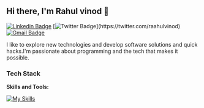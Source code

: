   ## Hi there, I'm Rahul vinod 👋

[![Linkedin Badge](https://img.shields.io/badge/-raahulvinod-blue?style=flat-square&logo=Linkedin&logoColor=white&link=https://www.linkedin.com/in/kunalraghav/)](https://www.linkedin.com/in/raahulvinod/) [![Twitter Badge](https://img.shields.io/badge/-@raahulvinod-1ca0f1?style=flat-square&labelColor=1ca0f1&logo=twitter&logoColor=white&link=https://twitter.com/raahulvinod_)](https://twitter.com/raahulvinod)
[![Gmail Badge](https://img.shields.io/badge/-rahulvinod135@gmail.com-c14438?style=flat-square&logo=Gmail&logoColor=white&link=mailto:rahulvinod135@gmail.com)](mailto:rahulvinod135@gmail.com)

  I like to explore new technologies and develop software solutions and quick hacks.I'm passionate about programming and the tech that makes it possible.




### Tech Stack
**Skills and Tools:**  

[![My Skills](https://skillicons.dev/icons?i=ts,js,nodejs,react,nextjs,express,mongodb,mysql,prisma,html,css,bootstrap,tailwind,materialui,sass,graphql,redux,postgres,planetscale,redis)](https://skillicons.dev)


















